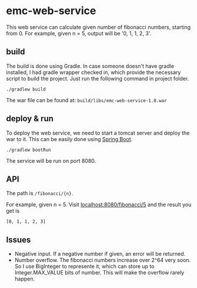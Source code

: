 # emc-web-service
This web service can calculate given number of fibonacci numbers, starting from 0. 
For example, given n = 5, output will be '0, 1, 1, 2, 3'.

## build
The build is done using Gradle. In case someone doesn't have gradle installed, I had gradle wrapper checked in, which provide the necessary script to build the project. Just run the following command in project folder.
```
./gradlew build
```
The war file can be found at: `build/libs/emc-web-service-1.0.war`

## deploy & run
To deploy the web service, we need to start a tomcat server and deploy the war to it. This can be easily done using [Spring Boot](http://projects.spring.io/spring-boot/).
```
./gradlew bootRun
```
The service will be run on port 8080.

## API
The path is `/fibonacci/{n}`.

For example, given n = 5. Visit [localhost:8080/fibonacci/5](http://localhost:8080/fibonacci/5) and the result you get is
```
[0, 1, 1, 2, 3]
```

## Issues
* Negative input. If a negative number if given, an error will be returned.
* Number overflow. The fibonacci numbers increase over 2^64 very soon. So I use BigInteger to represente it, which can store up to Integer.MAX_VALUE bits of number. This will make the overflow rarely happen.


